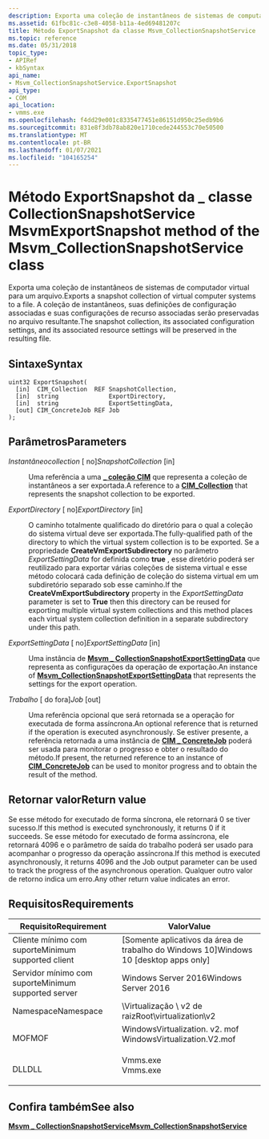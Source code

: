 ```yaml
---
description: Exporta uma coleção de instantâneos de sistemas de computador virtual para um arquivo. A coleção de instantâneos, suas definições de configuração associadas e suas configurações de recurso associadas serão preservadas no arquivo resultante.
ms.assetid: 61fbc81c-c3e8-4058-b11a-4ed69481207c
title: Método ExportSnapshot da classe Msvm_CollectionSnapshotService
ms.topic: reference
ms.date: 05/31/2018
topic_type:
- APIRef
- kbSyntax
api_name:
- Msvm_CollectionSnapshotService.ExportSnapshot
api_type:
- COM
api_location:
- vmms.exe
ms.openlocfilehash: f4dd29e001c8335477451e86151d950c25edb9b6
ms.sourcegitcommit: 831e8f3db78ab820e1710cede244553c70e50500
ms.translationtype: MT
ms.contentlocale: pt-BR
ms.lasthandoff: 01/07/2021
ms.locfileid: "104165254"
---
```

# <a name="exportsnapshot-method-of-the-msvm_collectionsnapshotservice-class"></a><span data-ttu-id="f83b9-104">Método ExportSnapshot da \_ classe CollectionSnapshotService Msvm</span><span class="sxs-lookup"><span data-stu-id="f83b9-104">ExportSnapshot method of the Msvm\_CollectionSnapshotService class</span></span>

<span data-ttu-id="f83b9-105">Exporta uma coleção de instantâneos de sistemas de computador virtual para um arquivo.</span><span class="sxs-lookup"><span data-stu-id="f83b9-105">Exports a snapshot collection of virtual computer systems to a file.</span></span> <span data-ttu-id="f83b9-106">A coleção de instantâneos, suas definições de configuração associadas e suas configurações de recurso associadas serão preservadas no arquivo resultante.</span><span class="sxs-lookup"><span data-stu-id="f83b9-106">The snapshot collection, its associated configuration settings, and its associated resource settings will be preserved in the resulting file.</span></span>

## <a name="syntax"></a><span data-ttu-id="f83b9-107">Sintaxe</span><span class="sxs-lookup"><span data-stu-id="f83b9-107">Syntax</span></span>


```mof
uint32 ExportSnapshot(
  [in]  CIM_Collection  REF SnapshotCollection,
  [in]  string              ExportDirectory,
  [in]  string              ExportSettingData,
  [out] CIM_ConcreteJob REF Job
);
```



## <a name="parameters"></a><span data-ttu-id="f83b9-108">Parâmetros</span><span class="sxs-lookup"><span data-stu-id="f83b9-108">Parameters</span></span>

<dl> <dt>

<span data-ttu-id="f83b9-109">*Instantâneocollection* \[ no\]</span><span class="sxs-lookup"><span data-stu-id="f83b9-109">*SnapshotCollection* \[in\]</span></span>
</dt> <dd>

<span data-ttu-id="f83b9-110">Uma referência a uma [**\_ coleção CIM**](cim-collection.md) que representa a coleção de instantâneos a ser exportada.</span><span class="sxs-lookup"><span data-stu-id="f83b9-110">A reference to a [**CIM\_Collection**](cim-collection.md) that represents the snapshot collection to be exported.</span></span>

</dd> <dt>

<span data-ttu-id="f83b9-111">*ExportDirectory* \[ no\]</span><span class="sxs-lookup"><span data-stu-id="f83b9-111">*ExportDirectory* \[in\]</span></span>
</dt> <dd>

<span data-ttu-id="f83b9-112">O caminho totalmente qualificado do diretório para o qual a coleção do sistema virtual deve ser exportada.</span><span class="sxs-lookup"><span data-stu-id="f83b9-112">The fully-qualified path of the directory to which the virtual system collection is to be exported.</span></span> <span data-ttu-id="f83b9-113">Se a propriedade **CreateVmExportSubdirectory** no parâmetro *ExportSettingData* for definida como **true** , esse diretório poderá ser reutilizado para exportar várias coleções de sistema virtual e esse método colocará cada definição de coleção do sistema virtual em um subdiretório separado sob esse caminho.</span><span class="sxs-lookup"><span data-stu-id="f83b9-113">If the **CreateVmExportSubdirectory** property in the *ExportSettingData* parameter is set to **True** then this directory can be reused for exporting multiple virtual system collections and this method places each virtual system collection definition in a separate subdirectory under this path.</span></span>

</dd> <dt>

<span data-ttu-id="f83b9-114">*ExportSettingData* \[ no\]</span><span class="sxs-lookup"><span data-stu-id="f83b9-114">*ExportSettingData* \[in\]</span></span>
</dt> <dd>

<span data-ttu-id="f83b9-115">Uma instância de [**Msvm \_ CollectionSnapshotExportSettingData**](msvm-collectionsnapshotexportsettingdata.md) que representa as configurações da operação de exportação.</span><span class="sxs-lookup"><span data-stu-id="f83b9-115">An instance of [**Msvm\_CollectionSnapshotExportSettingData**](msvm-collectionsnapshotexportsettingdata.md) that represents the settings for the export operation.</span></span>

</dd> <dt>

<span data-ttu-id="f83b9-116">*Trabalho* \[ do fora\]</span><span class="sxs-lookup"><span data-stu-id="f83b9-116">*Job* \[out\]</span></span>
</dt> <dd>

<span data-ttu-id="f83b9-117">Uma referência opcional que será retornada se a operação for executada de forma assíncrona.</span><span class="sxs-lookup"><span data-stu-id="f83b9-117">An optional reference that is returned if the operation is executed asynchronously.</span></span> <span data-ttu-id="f83b9-118">Se estiver presente, a referência retornada a uma instância de [**CIM \_ ConcreteJob**](cim-concretejob.md) poderá ser usada para monitorar o progresso e obter o resultado do método.</span><span class="sxs-lookup"><span data-stu-id="f83b9-118">If present, the returned reference to an instance of [**CIM\_ConcreteJob**](cim-concretejob.md) can be used to monitor progress and to obtain the result of the method.</span></span>

</dd> </dl>

## <a name="return-value"></a><span data-ttu-id="f83b9-119">Retornar valor</span><span class="sxs-lookup"><span data-stu-id="f83b9-119">Return value</span></span>

<span data-ttu-id="f83b9-120">Se esse método for executado de forma síncrona, ele retornará 0 se tiver sucesso.</span><span class="sxs-lookup"><span data-stu-id="f83b9-120">If this method is executed synchronously, it returns 0 if it succeeds.</span></span> <span data-ttu-id="f83b9-121">Se esse método for executado de forma assíncrona, ele retornará 4096 e o parâmetro de saída do trabalho poderá ser usado para acompanhar o progresso da operação assíncrona.</span><span class="sxs-lookup"><span data-stu-id="f83b9-121">If this method is executed asynchronously, it returns 4096 and the Job output parameter can be used to track the progress of the asynchronous operation.</span></span> <span data-ttu-id="f83b9-122">Qualquer outro valor de retorno indica um erro.</span><span class="sxs-lookup"><span data-stu-id="f83b9-122">Any other return value indicates an error.</span></span>

## <a name="requirements"></a><span data-ttu-id="f83b9-123">Requisitos</span><span class="sxs-lookup"><span data-stu-id="f83b9-123">Requirements</span></span>



| <span data-ttu-id="f83b9-124">Requisito</span><span class="sxs-lookup"><span data-stu-id="f83b9-124">Requirement</span></span> | <span data-ttu-id="f83b9-125">Valor</span><span class="sxs-lookup"><span data-stu-id="f83b9-125">Value</span></span> |
|-------------------------------------|---------------------------------------------------------------------------------------------------------|
| <span data-ttu-id="f83b9-126">Cliente mínimo com suporte</span><span class="sxs-lookup"><span data-stu-id="f83b9-126">Minimum supported client</span></span><br/> | <span data-ttu-id="f83b9-127">\[Somente aplicativos da área de trabalho do Windows 10\]</span><span class="sxs-lookup"><span data-stu-id="f83b9-127">Windows 10 \[desktop apps only\]</span></span><br/>                                                             |
| <span data-ttu-id="f83b9-128">Servidor mínimo com suporte</span><span class="sxs-lookup"><span data-stu-id="f83b9-128">Minimum supported server</span></span><br/> | <span data-ttu-id="f83b9-129">Windows Server 2016</span><span class="sxs-lookup"><span data-stu-id="f83b9-129">Windows Server 2016</span></span><br/>                                                                          |
| <span data-ttu-id="f83b9-130">Namespace</span><span class="sxs-lookup"><span data-stu-id="f83b9-130">Namespace</span></span><br/>                | <span data-ttu-id="f83b9-131">\\Virtualização \\ v2 de raiz</span><span class="sxs-lookup"><span data-stu-id="f83b9-131">Root\\virtualization\\v2</span></span><br/>                                                                     |
| <span data-ttu-id="f83b9-132">MOF</span><span class="sxs-lookup"><span data-stu-id="f83b9-132">MOF</span></span><br/>                      | <dl> <span data-ttu-id="f83b9-133"><dt>WindowsVirtualization. v2. mof</dt></span><span class="sxs-lookup"><span data-stu-id="f83b9-133"><dt>WindowsVirtualization.V2.mof</dt></span></span> </dl> |
| <span data-ttu-id="f83b9-134">DLL</span><span class="sxs-lookup"><span data-stu-id="f83b9-134">DLL</span></span><br/>                      | <dl> <span data-ttu-id="f83b9-135"><dt>Vmms.exe</dt></span><span class="sxs-lookup"><span data-stu-id="f83b9-135"><dt>Vmms.exe</dt></span></span> </dl>                     |



## <a name="see-also"></a><span data-ttu-id="f83b9-136">Confira também</span><span class="sxs-lookup"><span data-stu-id="f83b9-136">See also</span></span>

<dl> <dt>

[<span data-ttu-id="f83b9-137">**Msvm \_ CollectionSnapshotService**</span><span class="sxs-lookup"><span data-stu-id="f83b9-137">**Msvm\_CollectionSnapshotService**</span></span>](msvm-collectionsnapshotservice.md)
</dt> </dl>

 

 




